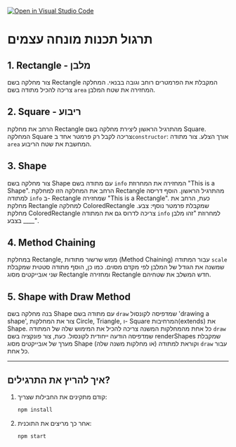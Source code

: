 [![Open in Visual Studio Code](https://classroom.github.com/assets/open-in-vscode-718a45dd9cf7e7f842a935f5ebbe5719a5e09af4491e668f4dbf3b35d5cca122.svg)](https://classroom.github.com/online_ide?assignment_repo_id=11632084&assignment_repo_type=AssignmentRepo)
# תרגול תכנות מונחה עצמים

## 1. Rectangle - מלבן
צור מחלקה בשם Rectangle המקבלת את הפרמטרים רוחב וגובה בבנאי. המחלקה צריכה להכיל מתודה בשם `area` המחזירה את שטח המלבן.

## 2. Square - ריבוע
הרחב את מחלקת Rectangle מהתרגיל הראשון ליצירת מחלקה בשם Square. המחלקה Square צריכה לקבל רק פרמטר אחד ב`constructor`: אורך הצלע. צור מתודה `area` המחשבת את שטח הריבוע.

## 3. Shape
צור מחלקה בשם Shape עם מתודה בשם `info` המחזירה את המחרוזת "This is a Shape". הרחב את המחלקה הזו למחלקת Rectangle מהתרגיל הראשון. הוסף דריסה למתודה `info` ב- Rectangle שמחזירה "This is a Rectangle". כעת, הרחב את מחלקת Rectangle למחלקה ColoredRectangle שמקבלת פרמטר נוסף: צבע. מחלקת ColoredRectangle צריכה לדרוס גם את המתודה `info` למחרוזת "זהו מלבן בצבע ____".

## 4. Method Chaining
במחלקת Rectangle, ממש שרשור מתודות (Method Chaining) עבור המתודה `scale` שמשנה את הגודל של המלבן לפי מקדם מסוים. כמו כן, הוסף מתודה סטטית שמקבלת שני אובייקטים מסוג Rectangle ומחזירה Rectangle חדש המשלב את שטחיהם.

## 5. Shape with Draw Method
בנה מחלקה בשם Shape עם מתודה בשם `draw` שמדפיסה לקונסול 'drawing a shape', צור את המחלקות Circle, Triangle, ו- Square המרחיבות(extends) את Shape. כל אחת מהמחלקות המשנה צריכה להכיל את המימוש שלה של המתודה `draw` שמדפיסה הודעה ייחודית לקונסול. כעת, צור פונקציה בשם renderShapes שמקבלת מערך של אובייקטים מסוג Shape (או מחלקות משנה שלה) וקוראת למתודה `draw` עבור כל אחת.

---

## איך להריץ את התרגילים?

1. קודם מתקינים את החבילות שצריך:
    ```bash
    npm install
    ```

2. אחר כך מריצים את התוכנית:
    ```bash
    npm start
    ```
